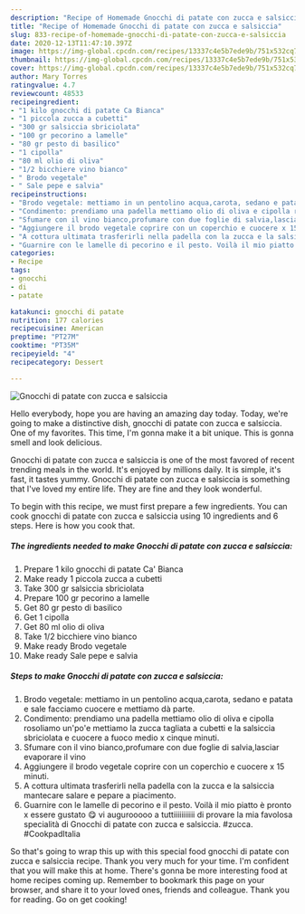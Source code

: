 ```yaml
---
description: "Recipe of Homemade Gnocchi di patate con zucca e salsiccia"
title: "Recipe of Homemade Gnocchi di patate con zucca e salsiccia"
slug: 833-recipe-of-homemade-gnocchi-di-patate-con-zucca-e-salsiccia
date: 2020-12-13T11:47:10.397Z
image: https://img-global.cpcdn.com/recipes/13337c4e5b7ede9b/751x532cq70/gnocchi-di-patate-con-zucca-e-salsiccia-recipe-main-photo.jpg
thumbnail: https://img-global.cpcdn.com/recipes/13337c4e5b7ede9b/751x532cq70/gnocchi-di-patate-con-zucca-e-salsiccia-recipe-main-photo.jpg
cover: https://img-global.cpcdn.com/recipes/13337c4e5b7ede9b/751x532cq70/gnocchi-di-patate-con-zucca-e-salsiccia-recipe-main-photo.jpg
author: Mary Torres
ratingvalue: 4.7
reviewcount: 48533
recipeingredient:
- "1 kilo gnocchi di patate Ca Bianca"
- "1 piccola zucca a cubetti"
- "300 gr salsiccia sbriciolata"
- "100 gr pecorino a lamelle"
- "80 gr pesto di basilico"
- "1 cipolla"
- "80 ml olio di oliva"
- "1/2 bicchiere vino bianco"
- " Brodo vegetale"
- " Sale pepe e salvia"
recipeinstructions:
- "Brodo vegetale: mettiamo in un pentolino acqua,carota, sedano e patata e sale facciamo cuocere e mettiamo dà parte."
- "Condimento: prendiamo una padella mettiamo olio di oliva e cipolla rosoliamo un&#39;po&#39;e mettiamo la zucca tagliata a cubetti e la salsiccia sbriciolata e cuocere a fuoco medio x cinque minuti."
- "Sfumare con il vino bianco,profumare con due foglie di salvia,lasciar evaporare il vino"
- "Aggiungere il brodo vegetale coprire con un coperchio e cuocere x 15 minuti."
- "A cottura ultimata trasferirli nella padella con la zucca e la salsiccia mantecare salare e pepare a piacimento."
- "Guarnire con le lamelle di pecorino e il pesto. Voilà il mio piatto è pronto x essere gustato 😋 vi augurooooo a tuttiiiiiiiiiii di provare la mia favolosa specialità di Gnocchi di patate con zucca e salsiccia. #zucca. #CookpadItalia"
categories:
- Recipe
tags:
- gnocchi
- di
- patate

katakunci: gnocchi di patate 
nutrition: 177 calories
recipecuisine: American
preptime: "PT27M"
cooktime: "PT35M"
recipeyield: "4"
recipecategory: Dessert

---
```



![Gnocchi di patate con zucca e salsiccia](https://img-global.cpcdn.com/recipes/13337c4e5b7ede9b/751x532cq70/gnocchi-di-patate-con-zucca-e-salsiccia-recipe-main-photo.jpg)

Hello everybody, hope you are having an amazing day today. Today, we're going to make a distinctive dish, gnocchi di patate con zucca e salsiccia. One of my favorites. This time, I'm gonna make it a bit unique. This is gonna smell and look delicious.

Gnocchi di patate con zucca e salsiccia is one of the most favored of recent trending meals in the world. It's enjoyed by millions daily. It is simple, it's fast, it tastes yummy. Gnocchi di patate con zucca e salsiccia is something that I've loved my entire life. They are fine and they look wonderful.




To begin with this recipe, we must first prepare a few ingredients. You can cook gnocchi di patate con zucca e salsiccia using 10 ingredients and 6 steps. Here is how you cook that.

<!--inarticleads1-->

##### The ingredients needed to make Gnocchi di patate con zucca e salsiccia:

1. Prepare 1 kilo gnocchi di patate Ca&#39; Bianca
1. Make ready 1 piccola zucca a cubetti
1. Take 300 gr salsiccia sbriciolata
1. Prepare 100 gr pecorino a lamelle
1. Get 80 gr pesto di basilico
1. Get 1 cipolla
1. Get 80 ml olio di oliva
1. Take 1/2 bicchiere vino bianco
1. Make ready  Brodo vegetale
1. Make ready  Sale pepe e salvia




<!--inarticleads2-->

##### Steps to make Gnocchi di patate con zucca e salsiccia:

1. Brodo vegetale: mettiamo in un pentolino acqua,carota, sedano e patata e sale facciamo cuocere e mettiamo dà parte.
1. Condimento: prendiamo una padella mettiamo olio di oliva e cipolla rosoliamo un&#39;po&#39;e mettiamo la zucca tagliata a cubetti e la salsiccia sbriciolata e cuocere a fuoco medio x cinque minuti.
1. Sfumare con il vino bianco,profumare con due foglie di salvia,lasciar evaporare il vino
1. Aggiungere il brodo vegetale coprire con un coperchio e cuocere x 15 minuti.
1. A cottura ultimata trasferirli nella padella con la zucca e la salsiccia mantecare salare e pepare a piacimento.
1. Guarnire con le lamelle di pecorino e il pesto. Voilà il mio piatto è pronto x essere gustato 😋 vi augurooooo a tuttiiiiiiiiiii di provare la mia favolosa specialità di Gnocchi di patate con zucca e salsiccia. #zucca. #CookpadItalia




So that's going to wrap this up with this special food gnocchi di patate con zucca e salsiccia recipe. Thank you very much for your time. I'm confident that you will make this at home. There's gonna be more interesting food at home recipes coming up. Remember to bookmark this page on your browser, and share it to your loved ones, friends and colleague. Thank you for reading. Go on get cooking!

